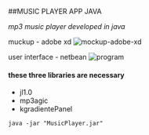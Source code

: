 ##MUSIC PLAYER APP JAVA

*mp3 music player developed in java*

muckup - adobe xd
![mockup-adobe-xd](https://user-images.githubusercontent.com/22550929/56622257-ee8aa500-65f4-11e9-8054-b6ef99656d43.png)

user interface - netbean
![program](https://user-images.githubusercontent.com/22550929/56622298-0feb9100-65f5-11e9-8bf8-58caf6aa3f25.png)

#### these three libraries are necessary

* jl1.0
* mp3agic
* kgradientePanel

``` 
java -jar "MusicPlayer.jar"

 ```



